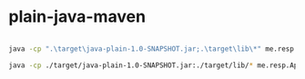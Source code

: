 # plain-java-maven

```bash

java -cp ".\target\java-plain-1.0-SNAPSHOT.jar;.\target\lib\*" me.resp.App

java -cp ./target/java-plain-1.0-SNAPSHOT.jar:./target/lib/* me.resp.App

```
